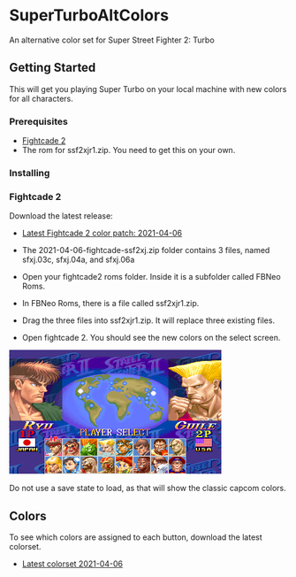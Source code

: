 # SuperTurboAltColors
An alternative color set for Super Street Fighter 2: Turbo

## Getting Started
This will get you playing Super Turbo on your local machine with new colors for all characters.

### Prerequisites
 * [Fightcade 2](http://www.fightcade.com/)
 * The rom for ssf2xjr1.zip. You need to get this on your own.
 
### Installing

### Fightcade 2
Download the latest release:
 * [Latest Fightcade 2 color patch: 2021-04-06](roms/Fightcade/2021-04-06-fightcade-ssf2xj.zip?raw=true)
 
* The 2021-04-06-fightcade-ssf2xj.zip folder contains 3 files, named sfxj.03c, sfxj.04a, and sfxj.06a
* Open your fightcade2 roms folder. Inside it is a subfolder called FBNeo Roms. 
* In FBNeo Roms, there is a file called ssf2xjr1.zip.
* Drag the three files into ssf2xjr1.zip. It will replace three existing files.
* Open fightcade 2. You should see the new colors on the select screen.

 ![character select](images/characterselect.png)

Do not use a save state to load, as that will show the classic capcom colors.

## Colors
To see which colors are assigned to each button, download the latest colorset.
 * [Latest colorset  2021-04-06](colorsets/2021-04-06-colorset.zip?raw=true)

